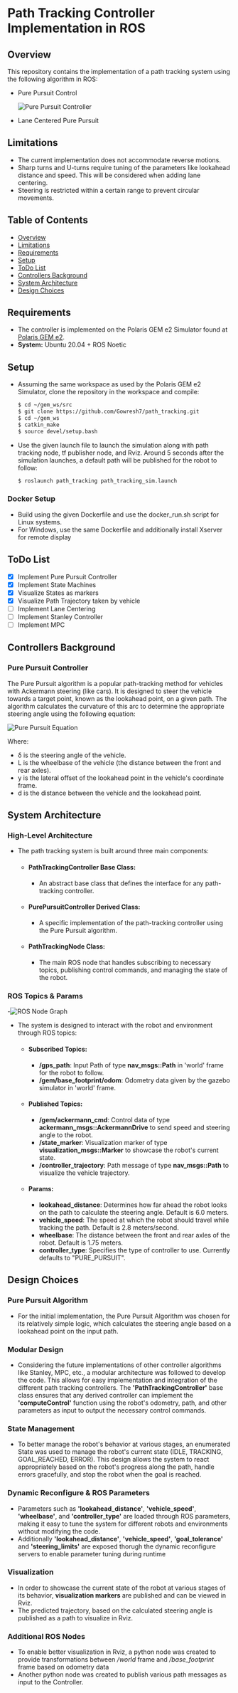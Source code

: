 # Path Tracking Controller Implementation in ROS

## Overview
This repository contains the implementation of a path tracking system using the following algorithm in ROS:
- Pure Pursuit Control

    ![Pure Pursuit Controller](https://raw.githubusercontent.com/Gowresh7/path_tracking/main/docs/PathTracking.gif)

- Lane Centered Pure Pursuit

## Limitations
- The current implementation does not accommodate reverse motions.
- Sharp turns and U-turns require tuning of the parameters like lookahead distance and speed. This will be considered when adding lane centering.
- Steering is restricted within a certain range to prevent circular movements.

## Table of Contents
- [Overview](#overview)
- [Limitations](#limitations)
- [Requirements](#requirements)
- [Setup](#setup)
- [ToDo List](#todo-list)
- [Controllers Background](#controllers-background)
- [System Architecture](#system-architecture)
- [Design Choices](#design-choices)

## Requirements
- The controller is implemented on the Polaris GEM e2 Simulator found at [Polaris GEM e2](https://github.com/GEM-Illinois/POLARIS_GEM_e2).
- **System:** Ubuntu 20.04 + ROS Noetic

## Setup
- Assuming the same workspace as used by the Polaris GEM e2 Simulator, clone the repository in the workspace and compile:

  ```bash
  $ cd ~/gem_ws/src
  $ git clone https://github.com/Gowresh7/path_tracking.git
  $ cd ~/gem_ws
  $ catkin_make
  $ source devel/setup.bash
  ```

- Use the given launch file to launch the simulation along with path tracking node, tf publisher node, and Rviz. Around 5 seconds after the simulation launches, a default path will be published for the robot to follow:

  ```bash
  $ roslaunch path_tracking path_tracking_sim.launch
  ```
### Docker Setup
- Build using the given Dockerfile and use the docker_run.sh script for Linux systems.  
- For Windows, use the same Dockerfile and additionally install Xserver for remote display

## ToDo List
- [x] Implement Pure Pursuit Controller
- [x] Implement State Machines
- [x] Visualize States as markers
- [x] Visualize Path Trajectory taken by vehicle
- [ ] Implement Lane Centering
- [ ] Implement Stanley Controller
- [ ] Implement MPC

## Controllers Background

### Pure Pursuit Controller 
The Pure Pursuit algorithm is a popular path-tracking method for vehicles with Ackermann steering (like cars). It is designed to steer the vehicle towards a target point, known as the lookahead point, on a given path. The algorithm calculates the curvature of this arc to determine the appropriate steering angle using the following equation:

![Pure Pursuit Equation](https://raw.githubusercontent.com/Gowresh7/path_tracking/main/docs/PurePursuit_Eqn.png)

Where:

- δ is the steering angle of the vehicle.
- L is the wheelbase of the vehicle (the distance between the front and rear axles).
- y is the lateral offset of the lookahead point in the vehicle's coordinate frame.
- d is the distance between the vehicle and the lookahead point.

## System Architecture

### High-Level Architecture
- The path tracking system is built around three main components:

    - #### PathTrackingController Base Class: 
        - An abstract base class that defines the interface for any path-tracking controller.

    - #### PurePursuitController Derived Class: 
        - A specific implementation of the path-tracking controller using the Pure Pursuit algorithm.

    - #### PathTrackingNode Class: 
        - The main ROS node that handles subscribing to necessary topics, publishing control commands, and managing the state of the robot.

### ROS Topics & Params

-![ROS Node Graph](https://raw.githubusercontent.com/Gowresh7/path_tracking/main/docs/rosgraph.png)

- The system is designed to interact with the robot and environment through ROS topics:

    - #### Subscribed Topics:
        - **/gps_path**: Input Path of type **nav_msgs::Path** in 'world' frame for the robot to follow.
        - **/gem/base_footprint/odom**: Odometry data given by the gazebo simulator in 'world' frame.

    - #### Published Topics:
        - **/gem/ackermann_cmd**: Control data of type **ackermann_msgs::AckermannDrive** to send speed and steering angle to the robot.
        - **/state_marker**: Visualization marker of type **visualization_msgs::Marker** to showcase the robot's current state.
        - **/controller_trajectory**: Path message of type **nav_msgs::Path** to visualize the vehicle trajectory.

    - #### Params:
        - **lookahead_distance**: Determines how far ahead the robot looks on the path to calculate the steering angle. Default is 6.0 meters.
        - **vehicle_speed**: The speed at which the robot should travel while tracking the path. Default is 2.8 meters/second.
        - **wheelbase**: The distance between the front and rear axles of the robot. Default is 1.75 meters.
        - **controller_type**: Specifies the type of controller to use. Currently defaults to "PURE_PURSUIT".


## Design Choices

### Pure Pursuit Algorithm
- For the initial implementation, the Pure Pursuit Algorithm was chosen for its relatively simple logic, which calculates the steering angle based on a lookahead point on the input path.

### Modular Design
- Considering the future implementations of other controller algorithms like Stanley, MPC, etc., a modular architecture was followed to develop the code. This allows for easy implementation and integration of the different path tracking controllers. The **'PathTrackingController'** base class ensures that any derived controller can implement the **'computeControl'** function using the robot's odometry, path, and other parameters as input to output the necessary control commands.

### State Management
- To better manage the robot's behavior at various stages, an enumerated State was used to manage the robot's current state (IDLE, TRACKING, GOAL_REACHED, ERROR). This design allows the system to react appropriately based on the robot's progress along the path, handle errors gracefully, and stop the robot when the goal is reached.

### Dynamic Reconfigure & ROS Parameters
- Parameters such as **'lookahead_distance'**, **'vehicle_speed'**, **'wheelbase'**, and **'controller_type'** are loaded through ROS parameters, making it easy to tune the system for different robots and environments without modifying the code.
- Additionally **'lookahead_distance'**, **'vehicle_speed'**, **'goal_tolerance'** and **'steering_limits'** are exposed thorugh the dynamic reconfigure servers to enable parameter tuning during runtime

### Visualization
- In order to showcase the current state of the robot at various stages of its behavior, **visualization markers** are published and can be viewed in Rviz.
- The predicted trajectory, based on the calculated steering angle is published as a path to visualize in Rviz.

### Additional ROS Nodes
- To enable better visualization in Rviz, a python node was created to provide transformations between */world* frame and */base_footprint* frame based on odometry data
- Another python node was created to publish various path messages as input to the Controller.